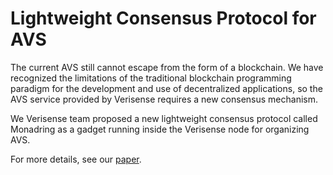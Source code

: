 # Lightweight Consensus Protocol for AVS

The current AVS still cannot escape from the form of a blockchain. We have recognized the limitations of the traditional blockchain programming paradigm for the development and use of decentralized applications, so the AVS service provided by Verisense requires a new consensus mechanism.

We Verisense team proposed a new lightweight consensus protocol called Monadring as a gadget running inside the Verisense node for organizing AVS.

For more details, see our [paper](https://github.com/verisense-network/papers).

